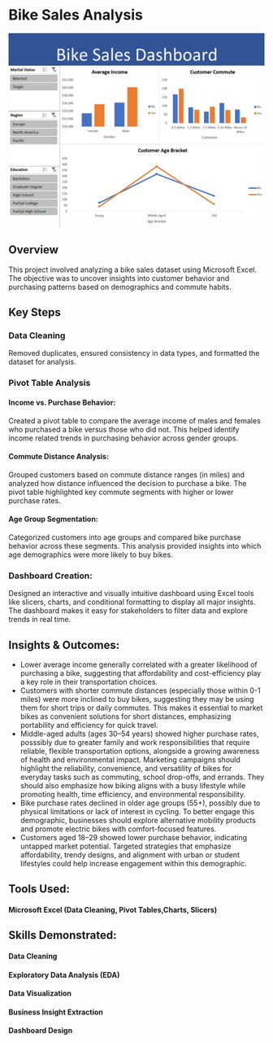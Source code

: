# Bike Sales Analysis
![Dashboard Screenshot](https://github.com/JessicaOfoma/Bike-sales-analysis/blob/main/dashboard.JPG?raw=true)
## Overview

This project involved analyzing a bike sales dataset using Microsoft Excel. The objective was to uncover insights into customer behavior and purchasing patterns based on demographics and commute habits.

## Key Steps

### Data Cleaning
Removed duplicates, ensured consistency in data types, and formatted the dataset for analysis.

### Pivot Table Analysis

#### Income vs. Purchase Behavior:
Created a pivot table to compare the average income of males and females who purchased a bike versus those who did not. This helped identify income related trends in purchasing behavior across gender groups.

#### Commute Distance Analysis:
Grouped customers based on commute distance ranges (in miles) and analyzed how distance influenced the decision to purchase a bike. The pivot table highlighted key commute segments with higher or lower purchase rates.

#### Age Group Segmentation:
Categorized customers into age groups and compared bike purchase behavior across these segments. This analysis provided insights into which age demographics were more likely to buy bikes.

### Dashboard Creation:
Designed an interactive and visually intuitive dashboard using Excel tools like slicers, charts, and conditional formatting to display all major insights. The dashboard makes it easy for stakeholders to filter data and explore trends in real time.

## Insights & Outcomes:

  - Lower average income generally correlated with a greater likelihood of purchasing a bike, suggesting that affordability and cost-efficiency play a key role in their transportation choices.
  - Customers with shorter commute distances (especially those within 0-1 miles) were more inclined to buy bikes, suggesting they may be using them for short trips or daily commutes. This makes it essential to market bikes as convenient solutions for short distances, emphasizing portability and efficiency for quick travel.
  - Middle-aged adults (ages 30–54 years) showed higher purchase rates, posssibly due to greater family and work responsibilities that require reliable, flexible transportation options, alongside a growing awareness of health and environmental impact. Marketing campaigns should highlight the reliability, convenience, and versatility of bikes for everyday tasks such as commuting, school drop-offs, and errands. They should also emphasize how biking aligns with a busy lifestyle while promoting health, time efficiency, and environmental responsibility.
  - Bike purchase rates declined in older age groups (55+), possibly due to physical limitations or lack of interest in cycling. To better engage this demographic, businesses should explore alternative mobility products and promote electric bikes with comfort-focused features.
  - Customers aged 18–29 showed lower purchase behavior, indicating untapped market potential. Targeted strategies that emphasize affordability, trendy designs, and alignment with urban or student lifestyles could help increase engagement within this demographic.


## Tools Used:

#### Microsoft Excel (Data Cleaning, Pivot Tables,Charts, Slicers)

## Skills Demonstrated:

#### Data Cleaning

#### Exploratory Data Analysis (EDA)

#### Data Visualization

#### Business Insight Extraction

#### Dashboard Design
